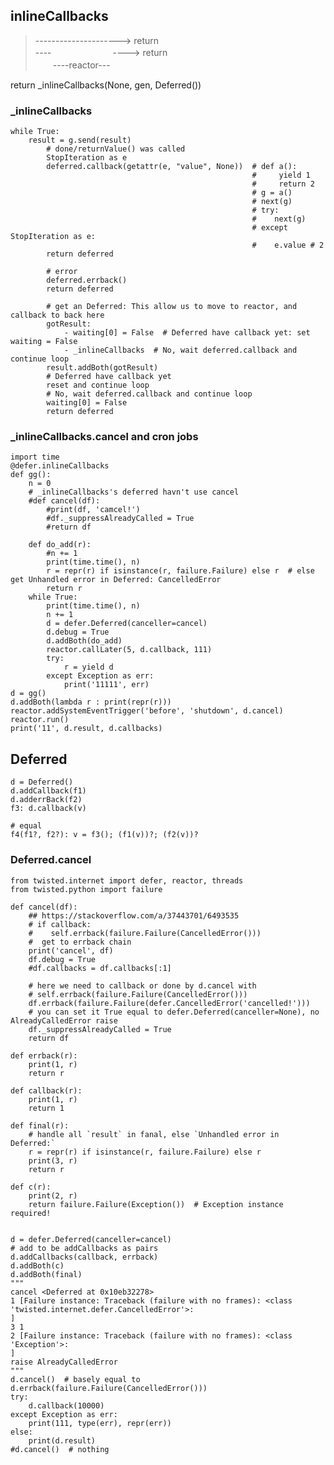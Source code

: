 ## inlineCallbacks
> ---------------------> return  
 ----　　　　　　　----> return  
 　　----reactor---

  return _inlineCallbacks(None, gen, Deferred())
### _inlineCallbacks
    while True:
        result = g.send(result)
            # done/returnValue() was called
            StopIteration as e
            deferred.callback(getattr(e, "value", None))  # def a():
                                                          #     yield 1
                                                          #     return 2
                                                          # g = a()
                                                          # next(g)
                                                          # try:
                                                          #    next(g)
                                                          # except StopIteration as e:
                                                          #    e.value # 2
            return deferred

            # error
            deferred.errback()
            return deferred

            # get an Deferred: This allow us to move to reactor, and callback to back here
            gotResult:
                - waiting[0] = False  # Deferred have callback yet: set waiting = False
                - _inlineCallbacks  # No, wait deferred.callback and continue loop
            result.addBoth(gotResult)
            # Deferred have callback yet
            reset and continue loop
            # No, wait deferred.callback and continue loop
            waiting[0] = False
            return deferred

### _inlineCallbacks.cancel and cron jobs

    import time
    @defer.inlineCallbacks
    def gg():
        n = 0
        # _inlineCallbacks's deferred havn't use cancel
        #def cancel(df):
            #print(df, 'camcel!')
            #df._suppressAlreadyCalled = True
            #return df        

        def do_add(r):
            #n += 1
            print(time.time(), n)
            r = repr(r) if isinstance(r, failure.Failure) else r  # else get Unhandled error in Deferred: CancelledError
            return r
        while True:
            print(time.time(), n)
            n += 1
            d = defer.Deferred(canceller=cancel)
            d.debug = True
            d.addBoth(do_add)
            reactor.callLater(5, d.callback, 111)
            try:
                r = yield d
            except Exception as err:
                print('11111', err)
    d = gg()
    d.addBoth(lambda r : print(repr(r)))
    reactor.addSystemEventTrigger('before', 'shutdown', d.cancel)
    reactor.run()
    print('11', d.result, d.callbacks)


## Deferred
    d = Deferred()
    d.addCallback(f1)
    d.adderrBack(f2)
    f3: d.callback(v)
    
    # equal
    f4(f1?, f2?): v = f3(); (f1(v))?; (f2(v))? 
    
### Deferred.cancel

    from twisted.internet import defer, reactor, threads
    from twisted.python import failure

    def cancel(df):
        ## https://stackoverflow.com/a/37443701/6493535
        # if callback:
        #    self.errback(failure.Failure(CancelledError()))
        #  get to errback chain
        print('cancel', df)
        df.debug = True
        #df.callbacks = df.callbacks[:1]

        # here we need to callback or done by d.cancel with 
        # self.errback(failure.Failure(CancelledError()))
        df.errback(failure.Failure(defer.CancelledError('cancelled!')))
        # you can set it True equal to defer.Deferred(canceller=None), no AlreadyCalledError raise
        df._suppressAlreadyCalled = True
        return df

    def errback(r):
        print(1, r)
        return r

    def callback(r):
        print(1, r)
        return 1    

    def final(r):
        # handle all `result` in fanal, else `Unhandled error in Deferred:`
        r = repr(r) if isinstance(r, failure.Failure) else r
        print(3, r)
        return r

    def c(r):
        print(2, r)
        return failure.Failure(Exception())  # Exception instance required!


    d = defer.Deferred(canceller=cancel)
    # add to be addCallbacks as pairs
    d.addCallbacks(callback, errback)
    d.addBoth(c)
    d.addBoth(final)
    """
    cancel <Deferred at 0x10eb32278>
    1 [Failure instance: Traceback (failure with no frames): <class 'twisted.internet.defer.CancelledError'>: 
    ]
    3 1
    2 [Failure instance: Traceback (failure with no frames): <class 'Exception'>: 
    ]
    raise AlreadyCalledError
    """
    d.cancel()  # basely equal to d.errback(failure.Failure(CancelledError()))
    try:
        d.callback(10000)
    except Exception as err:
        print(111, type(err), repr(err))
    else:
        print(d.result)
    #d.cancel()  # nothing


